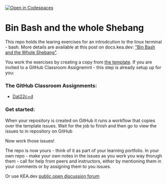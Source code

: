 [![Open in Codespaces](https://classroom.github.com/assets/launch-codespace-f4981d0f882b2a3f0472912d15f9806d57e124e0fc890972558857b51b24a6f9.svg)](https://classroom.github.com/open-in-codespaces?assignment_repo_id=10310945)
# Bin Bash and the whole Shebang

This repo holds the learing exercises for an introdcution to the linux terminal - bash. More details are available at this post on docs.kea.dev: ["Bin Bash and the Whole Shebang"](https://docs.kea.dev/bin-bash-shebang).

You work the exercises by creating a copy from [the template](https://github.com/kea-dev/bin-bash-shebang). If you are invited to a GitHub Classroom Assignemnt - this step is already setup up for you:

### The GitHub Classroom Assignments:
* [Dat22c+d](https://classroom.github.com/a/bQII12on)

### Get started:
When your repository is created on GitHub it runs a workflow that copies over the template issues. Wait for the job to finish and then go to view the issues to in repository on GitHub 

Now work those issues!

The repo is now yours - think of it as part of your learning portfolio. In your own repo - make your own notes in the issues as you work you way thorugh them - call for help from peers and instructors, either by mentioning them in your comments or by assigning them to you issues.

Or use KEA.dev [public open discussion forum](https://github.com/orgs/kea-dev/discussions)
